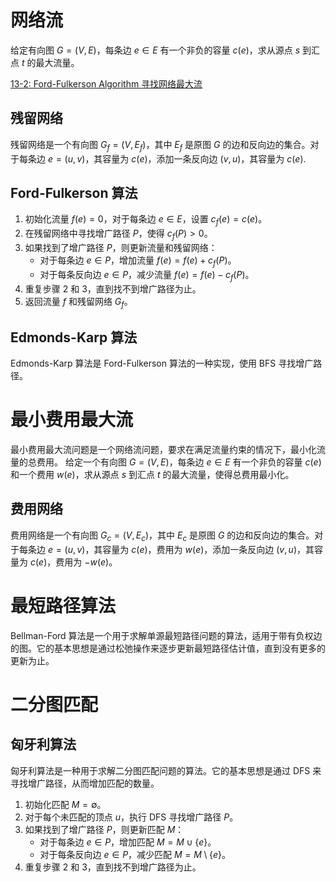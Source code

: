 # 网络流

给定有向图 $G=(V,E)$，每条边 $e\in E$ 有一个非负的容量 $c(e)$，求从源点 $s$ 到汇点 $t$ 的最大流量。

[13-2: Ford-Fulkerson Algorithm 寻找网络最大流](https://www.bilibili.com/video/BV1Pv41157xh?vd_source=6ad092c4c097102be92aa2d50a2c519e)

## 残留网络

残留网络是一个有向图 $G_f=(V,E_f)$，其中 $E_f$ 是原图 $G$ 的边和反向边的集合。对于每条边 $e=(u,v)$，其容量为 $c(e)$，添加一条反向边 $(v,u)$，其容量为 $c(e)$.


## Ford-Fulkerson 算法
1. 初始化流量 $f(e)=0$，对于每条边 $e\in E$，设置 $c_f(e)=c(e)$。
2. 在残留网络中寻找增广路径 $P$，使得 $c_f(P)>0$。
3. 如果找到了增广路径 $P$，则更新流量和残留网络：
   - 对于每条边 $e\in P$，增加流量 $f(e)=f(e)+c_f(P)$。
   - 对于每条反向边 $e\in P$，减少流量 $f(e)=f(e)-c_f(P)$。
4. 重复步骤 2 和 3，直到找不到增广路径为止。
5. 返回流量 $f$ 和残留网络 $G_f$。

## Edmonds-Karp 算法
Edmonds-Karp 算法是 Ford-Fulkerson 算法的一种实现，使用 BFS 寻找增广路径。

# 最小费用最大流
最小费用最大流问题是一个网络流问题，要求在满足流量约束的情况下，最小化流量的总费用。
给定一个有向图 $G=(V,E)$，每条边 $e\in E$ 有一个非负的容量 $c(e)$ 和一个费用 $w(e)$，求从源点 $s$ 到汇点 $t$ 的最大流量，使得总费用最小化。


## 费用网络
费用网络是一个有向图 $G_c=(V,E_c)$，其中 $E_c$ 是原图 $G$ 的边和反向边的集合。对于每条边 $e=(u,v)$，其容量为 $c(e)$，费用为 $w(e)$，添加一条反向边 $(v,u)$，其容量为 $c(e)$，费用为 $-w(e)$。

# 最短路径算法

Bellman-Ford 算法是一个用于求解单源最短路径问题的算法，适用于带有负权边的图。它的基本思想是通过松弛操作来逐步更新最短路径估计值，直到没有更多的更新为止。

# 二分图匹配

## 匈牙利算法
匈牙利算法是一种用于求解二分图匹配问题的算法。它的基本思想是通过 DFS 来寻找增广路径，从而增加匹配的数量。

1. 初始化匹配 $M=\emptyset$。
2. 对于每个未匹配的顶点 $u$，执行 DFS 寻找增广路径 $P$。
3. 如果找到了增广路径 $P$，则更新匹配 $M$：
   - 对于每条边 $e\in P$，增加匹配 $M=M\cup \{e\}$。
   - 对于每条反向边 $e\in P$，减少匹配 $M=M\setminus \{e\}$。
4. 重复步骤 2 和 3，直到找不到增广路径为止。